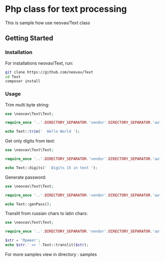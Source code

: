 Php class for text processing
=============================

This is sample how use neovav/Text class

<!-- [START getstarted] -->
## Getting Started

### Installation

For installations neovav/Text, run:

```bash
git clone https://github.com/neovav/Text
cd Text
composer install
```

### Usage

Trim multi byte string:

```php
use \neovav\Text\Text;

require_once '..'.DIRECTORY_SEPARATOR.'vendor'.DIRECTORY_SEPARATOR.'autoload.php';

echo Text::trim('  Hello World ');
```

Get only digits from text:

```php
use \neovav\Text\Text;

require_once '..'.DIRECTORY_SEPARATOR.'vendor'.DIRECTORY_SEPARATOR.'autoload.php';

echo Text::digits('  Digits 15 in text ');
```

Generate password:

```php
use \neovav\Text\Text;

require_once '..'.DIRECTORY_SEPARATOR.'vendor'.DIRECTORY_SEPARATOR.'autoload.php';

echo Text::genPass();
```

Translit from russian chars to latin chars:

```php
use \neovav\Text\Text;

require_once '..'.DIRECTORY_SEPARATOR.'vendor'.DIRECTORY_SEPARATOR.'autoload.php';

$str = 'Привет';
echo $str.' => '.Text::translit($str);
```

For more samples view in directory : samples